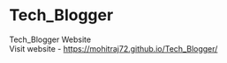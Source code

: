 # Tech_Blogger
Tech_Blogger Website </br>
Visit website - https://mohitraj72.github.io/Tech_Blogger/ 
